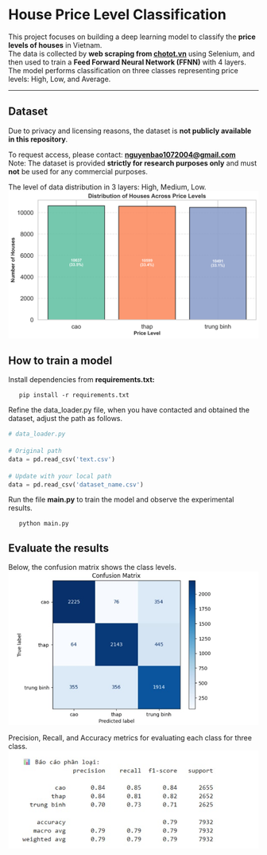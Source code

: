 # House Price Level Classification

This project focuses on building a deep learning model to classify the **price levels of houses** in Vietnam.  
The data is collected by **web scraping from [chotot.vn](https://www.chotot.vn/)** using Selenium, and then used to train a **Feed Forward Neural Network (FFNN)** with 4 layers. 
The model performs classification on three classes representing price levels: High, Low, and Average.

---

## Dataset
Due to privacy and licensing reasons, the dataset is **not publicly available in this repository**.  

To request access, please contact: **nguyenbao1072004@gmail.com**  
Note: The dataset is provided **strictly for research purposes only** and must **not** be used for any commercial purposes.

The level of data distribution in 3 layers: High, Medium, Low.
![Confusion Matrix](figure/class.png)
## How to train a model
Install dependencies from **requirements.txt:**
```
   pip install -r requirements.txt
```
Refine the data_loader.py file, when you have contacted and obtained the dataset, adjust the path as follows.
```python
# data_loader.py

# Original path
data = pd.read_csv('text.csv')

# Update with your local path
data = pd.read_csv('dataset_name.csv')
```
Run the file **main.py** to train the model and observe the experimental results.
```
   python main.py
```
## Evaluate the results
Below, the confusion matrix shows the class levels.
![Confusion Matrix](figure/confusion_matrix.jpg)

Precision, Recall, and Accuracy metrics for evaluating each class for three class.
![Evaluating](figure/eval.jpg)


